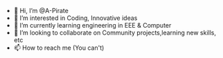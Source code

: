 - 👋 Hi, I’m @A-Pirate
- 👀 I’m interested in Coding, Innovative ideas
- 🌱 I’m currently learning engineering in EEE & Computer
- 💞️ I’m looking to collaborate on Community projects,learning new skills, etc
- 📫 How to reach me (You can't)

<!---
A-Pirate/A-Pirate is a ✨ special ✨ repository because its `README.md` (this file) appears on your GitHub profile.
You can click the Preview link to take a look at your changes.
--->

